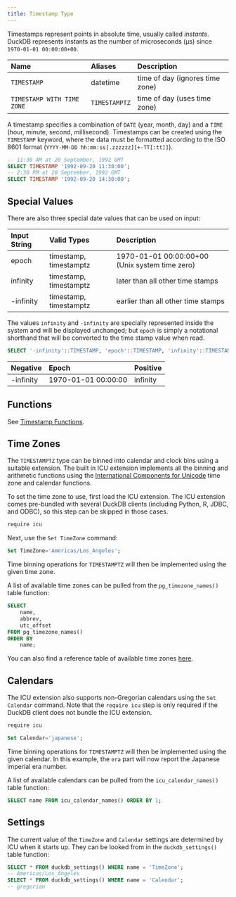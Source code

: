 ```yaml
---
title: Timestamp Type
---
```

Timestamps represent points in absolute time, usually called *instants*.
DuckDB represents instants as the number of microseconds (µs) since `1970-01-01 00:00:00+00`.

| Name | Aliases | Description |
|:---|:---|:---|
| `TIMESTAMP` | datetime | time of day (ignores time zone) |
| `TIMESTAMP WITH TIME ZONE` | `TIMESTAMPTZ` | time of day (uses time zone) |

A timestamp specifies a combination of `DATE` (year, month, day) and a `TIME` (hour, minute, second, millisecond). Timestamps can be created using the `TIMESTAMP` keyword, where the data must be formatted according to the ISO 8601 format (`YYYY-MM-DD hh:mm:ss[.zzzzzz][+-TT[:tt]]`).

```sql
-- 11:30 AM at 20 September, 1992 GMT
SELECT TIMESTAMP '1992-09-20 11:30:00';
-- 2:30 PM at 20 September, 1992 GMT
SELECT TIMESTAMP '1992-09-20 14:30:00';
```

## Special Values

There are also three special date values that can be used on input:

| Input String | Valid Types                       | Description                                    |
|:-------------|:----------------------------------|:-----------------------------------------------|
| epoch	       | timestamp, timestamptz            | 1970-01-01 00:00:00+00 (Unix system time zero) |
| infinity	   | timestamp, timestamptz            | later than all other time stamps               |
| -infinity	   | timestamp, timestamptz            | earlier than all other time stamps             |

The values `infinity` and `-infinity` are specially represented inside the system and will be displayed unchanged; 
but `epoch` is simply a notational shorthand that will be converted to the time stamp value when read.

```sql
SELECT '-infinity'::TIMESTAMP, 'epoch'::TIMESTAMP, 'infinity'::TIMESTAMP;
```

| Negative  | Epoch              | Positive |
|:----------|:-------------------|:---------|
| -infinity | 1970-01-01 00:00:00| infinity |

## Functions
See [Timestamp Functions](/docs/sql/functions/timestamp).

## Time Zones
The `TIMESTAMPTZ` type can be binned into calendar and clock bins using a suitable extension.
The built in ICU extension implements all the binning and arithmetic functions using the
[International Components for Unicode](https://icu.unicode.org) time zone and calendar functions.

<!-- 
    To find the ICU installation information, for Python and R look in CMakeLists.txt.
    For JDBC/ODBC, check the Github Actions CI workflows (duckdb/.github/workflows/). 
    For NodeJS, I couldn't find anything
-->
To set the time zone to use, first load the ICU extension. The ICU extension comes pre-bundled
with several DuckDB clients (including Python, R, JDBC, and ODBC), so this step can be skipped in those cases.

```sql
require icu
```

Next, use the `Set TimeZone` command:

```sql
Set TimeZone='Americas/Los_Angeles';
```

Time binning operations for `TIMESTAMPTZ` will then be implemented using the given time zone.

A list of available time zones can be pulled from the `pg_timezone_names()` table function:

```sql
SELECT 
    name,
    abbrev,
    utc_offset 
FROM pg_timezone_names() 
ORDER BY 
    name;
```

You can also find a reference table of available time zones [here](/docs/sql/data_types/timezones).

## Calendars
The ICU extension also supports non-Gregorian calendars using the `Set Calendar` command.
Note that the `require icu` step is only required if the DuckDB client does not bundle the
ICU extension. 

```sql
require icu

Set Calendar='japanese';
```

Time binning operations for `TIMESTAMPTZ` will then be implemented using the given calendar.
In  this example, the `era` part will now report the Japanese imperial era number.

A list of available calendars can be pulled from the `icu_calendar_names()` table function:

```sql
SELECT name FROM icu_calendar_names() ORDER BY 1;
```

## Settings
The current value of the `TimeZone` and `Calendar` settings are determined by ICU when it starts up.
They can be looked from in the `duckdb_settings()` table function:

```sql
SELECT * FROM duckdb_settings() WHERE name = 'TimeZone';
-- Americas/Los_Angeles
SELECT * FROM duckdb_settings() WHERE name = 'Calendar';
-- gregorian
```
